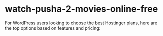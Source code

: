 # watch-pusha-2-movies-online-free
For WordPress users looking to choose the best Hostinger plans, here are the top options based on features and pricing:
